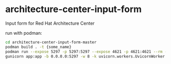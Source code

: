 # architecture-center-input-form
Input form for Red Hat Architecture Center

run with podman:   
```bash
cd architecture-center-input-form-master
podman build . -t {some_name}
podman run --expose 5297 -p 5297:5297 --expose 4621 -p 4621:4621 --rm -it {some_name}:latest
gunicorn app:app -b 0.0.0.0:5297 -w 8 -k uvicorn.workers.UvicornWorker & yarn dev
```
